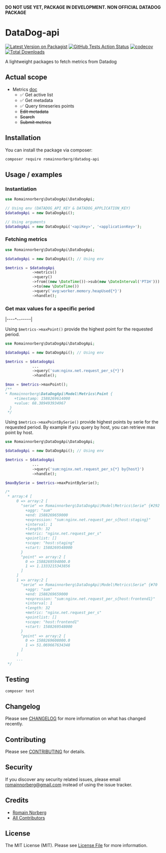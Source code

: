 **DO NOT USE YET, PACKAGE IN DEVELOPMENT. NON OFFICIAL DATADOG PACKAGE**

# DataDog-api

[![Latest Version on Packagist](https://img.shields.io/packagist/v/romainnorberg/datadog-api.svg?style=flat-square)](https://packagist.org/packages/romainnorberg/datadog-api)
[![GitHub Tests Action Status](https://img.shields.io/github/workflow/status/romainnorberg/datadog-api/run-tests?label=tests)](https://github.com/romainnorberg/datadog-api/actions?query=workflow%3Arun-tests+branch%3Amaster)
[![codecov](https://codecov.io/gh/romainnorberg/datadog-api/branch/master/graph/badge.svg)](https://codecov.io/gh/romainnorberg/datadog-api)
[![Total Downloads](https://img.shields.io/packagist/dt/romainnorberg/datadog-api.svg?style=flat-square)](https://packagist.org/packages/romainnorberg/datadog-api/stats)

A lightweight packages to fetch metrics from Datadog

## Actual scope
- Metrics  [doc](https://docs.datadoghq.com/api/v1/metrics/)
    - ✅ Get active list
    - ✅ Get metadata
    - ✅ Query timeseries points
    - ~~Edit metadata~~
    - ~~Search~~
    - ~~Submit metrics~~

## Installation

You can install the package via composer:

```bash
composer require romainnorberg/datadog-api
```

## Usage / examples

### Instantiation

```php
use Romainnorberg\DataDogApi\DataDogApi;

// Using env (DATADOG_API_KEY & DATADOG_APPLICATION_KEY)
$datadogApi = new DataDogApi();  

// Using arguments
$datadogApi = new DataDogApi('<apiKey>', '<applicationKey>');
```

### Fetching metrics

```php
use Romainnorberg\DataDogApi\DataDogApi;

$datadogApi = new DataDogApi(); // Using env 

$metrics = $datadogApi
            ->metrics()
            ->query()
            ->from((new \DateTime())->sub(new \DateInterval('PT1H')))
            ->to(new \DateTime())
            ->query('avg:worker.memory.heapUsed{*}')
            ->handle();
```

### Get max values for a specific period

|----^-------|

Using `$metrics->maxPoint()` provide the highest point for the requested period.

```php
use Romainnorberg\DataDogApi\DataDogApi;

$datadogApi = new DataDogApi(); // Using env 

$metrics = $datadogApi
            ...
            ->query('sum:nginx.net.request_per_s{*}')
            ->handle();

$max = $metrics->maxPoint();
/**
* Romainnorberg\DataDogApi\Model\Metrics\Point {
    +timestamp: 1588269614000
    +value: 68.389493934967
  }
 */
```

Using `$metrics->maxPointBySerie()` provide highest points by serie for the requested period. By example if you query by host, you can retrieve max point by host.

```php
use Romainnorberg\DataDogApi\DataDogApi;

$datadogApi = new DataDogApi(); // Using env 

$metrics = $datadogApi
            ...
            ->query('sum:nginx.net.request_per_s{*} by{host}')
            ->handle();

$maxBySerie = $metrics->maxPointBySerie();

/*
 * array:4 [
     0 => array:2 [
       "serie" => Romainnorberg\DataDogApi\Model\Metrics\Serie^ {#292
         +aggr: "sum"
         +end: 1588269659000
         +expression: "sum:nginx.net.request_per_s{host:staging}"
         +interval: 1
         +length: 32
         +metric: "nginx.net.request_per_s"
         +pointlist: []
         +scope: "host:staging"
         +start: 1588269548000
       }
       "point" => array:2 [
         0 => 1588269594000.0
         1 => 1.1333215343856
       ]
     ]
     1 => array:2 [
       "serie" => Romainnorberg\DataDogApi\Model\Metrics\Serie^ {#70
         +aggr: "sum"
         +end: 1588269659000
         +expression: "sum:nginx.net.request_per_s{host:frontend1}"
         +interval: 1
         +length: 32
         +metric: "nginx.net.request_per_s"
         +pointlist: []
         +scope: "host:frontend1"
         +start: 1588269548000
       }
       "point" => array:2 [
         0 => 1588269608000.0
         1 => 51.069667634348
       ]
     ]
     ...
 */
```

## Testing

``` bash
composer test
```

## Changelog

Please see [CHANGELOG](CHANGELOG.md) for more information on what has changed recently.

## Contributing

Please see [CONTRIBUTING](CONTRIBUTING.md) for details.

## Security

If you discover any security related issues, please email romainnorberg@gmail.com instead of using the issue tracker.

## Credits

- [Romain Norberg](https://github.com/romainnorberg)
- [All Contributors](../../contributors)

## License

The MIT License (MIT). Please see [License File](LICENSE) for more information.
